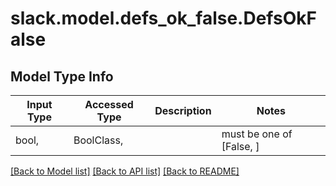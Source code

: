 # slack.model.defs_ok_false.DefsOkFalse

## Model Type Info
Input Type | Accessed Type | Description | Notes
------------ | ------------- | ------------- | -------------
bool,  | BoolClass,  |  | must be one of [False, ] 

[[Back to Model list]](../../README.md#documentation-for-models) [[Back to API list]](../../README.md#documentation-for-api-endpoints) [[Back to README]](../../README.md)

